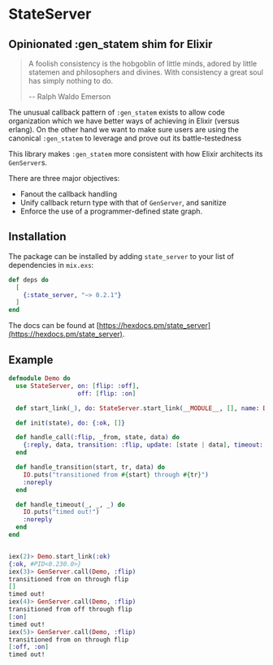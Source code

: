 # StateServer

## Opinionated :gen_statem shim for Elixir

> A foolish consistency is the hobgoblin of little minds,
> adored by little statemen and philosophers and divines.
> With consistency a great soul has simply nothing to do.
>
> -- Ralph Waldo Emerson

The unusual callback pattern of `:gen_statem` exists to allow code
organization which we have better ways of achieving in Elixir (versus
erlang).  On the other hand we want to make sure users are using the
canonical `:gen_statem` to leverage and prove out its battle-testedness

This library makes `:gen_statem` more consistent with how Elixir
architects its `GenServer`s.

There are three major objectives:

- Fanout the callback handling
- Unify callback return type with that of `GenServer`, and sanitize
- Enforce the use of a programmer-defined state graph.

## Installation

The package can be installed by adding `state_server` to your list of dependencies
in `mix.exs`:

```elixir
def deps do
  [
    {:state_server, "~> 0.2.1"}
  ]
end
```

The docs can be found at [https://hexdocs.pm/state_server](https://hexdocs.pm/state_server).

## Example

```elixir
defmodule Demo do
  use StateServer, on: [flip: :off],
                   off: [flip: :on]

  def start_link(_), do: StateServer.start_link(__MODULE__, [], name: Demo)

  def init(state), do: {:ok, []}

  def handle_call(:flip, _from, state, data) do
    {:reply, data, transition: :flip, update: [state | data], timeout: {:foo, 100}}
  end

  def handle_transition(start, tr, data) do
    IO.puts("transitioned from #{start} through #{tr}")
    :noreply
  end

  def handle_timeout(_, _, _) do
    IO.puts("timed out!")
    :noreply
  end
end


iex(2)> Demo.start_link(:ok)
{:ok, #PID<0.230.0>}
iex(3)> GenServer.call(Demo, :flip)
transitioned from on through flip
[]
timed out!
iex(4)> GenServer.call(Demo, :flip)
transitioned from off through flip
[:on]
timed out!
iex(5)> GenServer.call(Demo, :flip)
transitioned from on through flip
[:off, :on]
timed out!
```
